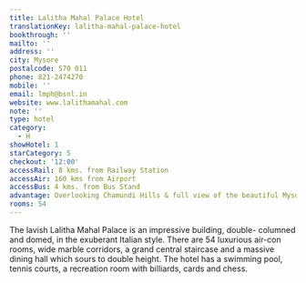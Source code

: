 ```yaml
---
title: Lalitha Mahal Palace Hotel
translationKey: lalitha-mahal-palace-hotel
bookthrough: ''
mailto: ''
address: ''
city: Mysore
postalcode: 570 011
phone: 821-2474270
mobile: ''
email: lmph@bsnl.in
website: www.lalithamahal.com
note: ''
type: hotel
category:
  - H
showHotel: 1
starCategory: 5
checkout: '12:00'
accessRail: 8 kms. from Railway Station
accessAir: 160 kms from Airport
accessBus: 4 kms. from Bus Stand
advantage: Overlooking Chamundi Hills & full view of the beautiful Mysore City
rooms: 54
---
```

The lavish Lalitha Mahal Palace is an impressive building, double- columned and domed, in the exuberant Italian style. There are 54 luxurious air-con rooms, wide marble corridors, a grand central staircase and a massive dining hall which sours to double height. The hotel has a swimming pool, tennis courts, a recreation room with billiards, cards and chess.